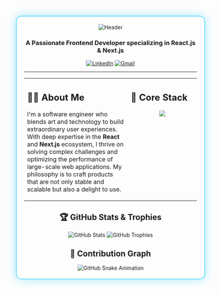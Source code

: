 <div align="center" style="border: 2px solid #61DAFB; border-radius: 15px; padding: 20px; box-shadow: 0 0 25px rgba(97, 218, 251, 0.6);">

<img src="https://capsule-render.vercel.app/api?type=waving&color=00BFFF&height=180&section=header&text=Mohammad%20Javad&fontSize=55&fontColor=ffffff&animation=fadeIn&fontAlignY=35" alt="Header"/>

<h3 align="center">
  A Passionate Frontend Developer specializing in React.js & Next.js
</h3>

<p align="center">
  <a href="YOUR_LINKEDIN_URL_HERE" target="_blank"><img src="https://img.shields.io/badge/LinkedIn-0A66C2?style=for-the-badge&logo=linkedin&logoColor=white" alt="LinkedIn"/></a>
  <a href="mailto:mohammadjavad.qasemi.m@gmail.com"><img src="https://img.shields.io/badge/Gmail-D14836?style=for-the-badge&logo=gmail&logoColor=white" alt="Gmail"/></a>
</p>

---

<table>
  <tr>
    <td width="60%" valign="top">
      <h2 align="left">👨‍💻 About Me</h2>
      <p align="left">
        I'm a software engineer who blends art and technology to build extraordinary user experiences. With deep expertise in the <b>React</b> and <b>Next.js</b> ecosystem, I thrive on solving complex challenges and optimizing the performance of large-scale web applications. My philosophy is to craft products that are not only stable and scalable but also a delight to use.
      </p>
    </td>
    <td width="40%" valign="top">
      <h2 align="left">🚀 Core Stack</h2>
      <p align="center">
        <a href="https://skillicons.dev">
          <img src="https://skillicons.dev/icons?i=react,nextjs,ts,js,tailwind,redux,docker,git" />
        </a>
      </p>
    </td>
  </tr>
</table>

<h2 align="center">🏆 GitHub Stats & Trophies</h2>
<p align="center">
  <img src="https://github-readme-stats.vercel.app/api?username=mohammadjavadqm&show_icons=true&theme=tokyo-night&rank_icon=github&border_radius=10" alt="GitHub Stats"/>
  <img src="https://github-profile-trophy.vercel.app/?username=mohammadjavadqm&theme=tokyo-night&row=1&column=7&margin-w=15&margin-h=15" alt="GitHub Trophies"/>
</p>

<h2 align="center">🐍 Contribution Graph</h2>
<div align="center">
  <img src="https://raw.githubusercontent.com/mohammadjavadqm/mohammadjavadqm/output/github-contribution-grid-snake.svg" alt="GitHub Snake Animation"/>
</div>

</div>
